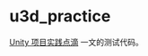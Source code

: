 # u3d_practice

[Unity 项目实践点滴](http://gulu-dev.com/post/2015-06-28-u3d-practices-and-tips) 一文的测试代码。
